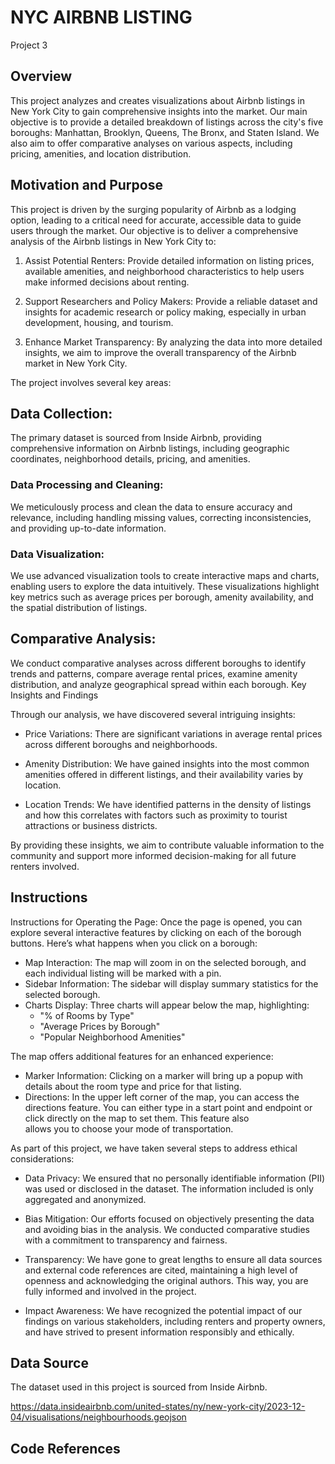 # NYC AIRBNB LISTING
Project 3

## Overview

This project analyzes and creates visualizations about Airbnb listings in New York City to gain comprehensive insights into the market. Our main objective is to provide a detailed breakdown of listings across the city's five boroughs: Manhattan, Brooklyn, Queens, The Bronx, and Staten Island. We also aim to offer comparative analyses on various aspects, including pricing, amenities, and location distribution.

## Motivation and Purpose

This project is driven by the surging popularity of Airbnb as a lodging option, leading to a critical need for accurate, accessible data to guide users through the market. Our objective is to deliver a comprehensive analysis of the Airbnb listings in New York City to:

1.	Assist Potential Renters: Provide detailed information on listing prices, available amenities, and neighborhood characteristics to help users make informed decisions about renting.

2.	Support Researchers and Policy Makers: Provide a reliable dataset and insights for academic research or policy making, especially in urban development, housing, and tourism.

3.	Enhance Market Transparency: By analyzing the data into more detailed insights, we aim to improve the overall transparency of the Airbnb market in New York City.

The project involves several key areas:

## Data Collection:
The primary dataset is sourced from Inside Airbnb, providing comprehensive information on Airbnb listings, including geographic coordinates, neighborhood details, pricing, and amenities.

### Data Processing and Cleaning:
We meticulously process and clean the data to ensure accuracy and relevance, including handling missing values, correcting inconsistencies, and providing up-to-date information.

### Data Visualization:
We use advanced visualization tools to create interactive maps and charts, enabling users to explore the data intuitively. These visualizations highlight key metrics such as average prices per borough, amenity availability, and the spatial distribution of listings.

## Comparative Analysis:
We conduct comparative analyses across different boroughs to identify trends and patterns, compare average rental prices, examine amenity distribution, and analyze geographical spread within each borough. Key Insights and Findings


Through our analysis, we have discovered several intriguing insights:

* Price Variations: There are significant variations in average rental prices across different boroughs and neighborhoods.

* Amenity Distribution: We have gained insights into the most common amenities offered in different listings, and their availability varies by location.

* Location Trends: We have identified patterns in the density of listings and how this correlates with factors such as proximity to tourist attractions or business districts.

By providing these insights, we aim to contribute valuable information to the community and support more informed decision-making for all future renters involved.

## Instructions
Instructions for Operating the Page:
Once the page is opened, you can explore several interactive features by clicking on each of the borough buttons. Here’s what happens when you click on a borough:
  - Map Interaction: The map will zoom in on the selected borough, and each individual listing will be marked with a pin.
  - Sidebar Information: The sidebar will display summary statistics for the selected borough.
  - Charts Display: Three charts will appear below the map, highlighting:
      - "% of Rooms by Type"
      - "Average Prices by Borough"
      - "Popular Neighborhood Amenities"

The map offers additional features for an enhanced experience:
  - Marker Information: Clicking on a marker will bring up a popup with details about the room type and price for that listing.
  - Directions: In the upper left corner of the map, you can access the directions feature. You can either type in a start point and endpoint or click directly on the map to set them. This feature also      
    allows you to choose your mode of transportation.



As part of this project, we have taken several steps to address ethical considerations:
* Data Privacy: We ensured that no personally identifiable information (PII) was used or disclosed in the dataset. The information included is only aggregated and anonymized.

* Bias Mitigation: Our efforts focused on objectively presenting the data and avoiding bias in the analysis. We conducted comparative studies with a commitment to transparency and fairness.

* Transparency: We have gone to great lengths to ensure all data sources and external code references are cited, maintaining a high level of openness and acknowledging the original authors. This way, you are fully informed and involved in the project.

* Impact Awareness: We have recognized the potential impact of our findings on various stakeholders, including renters and property owners, and have strived to present information responsibly and ethically.

## Data Source

The dataset used in this project is sourced from Inside Airbnb.

https://data.insideairbnb.com/united-states/ny/new-york-city/2023-12-04/visualisations/neighbourhoods.geojson

## Code References
